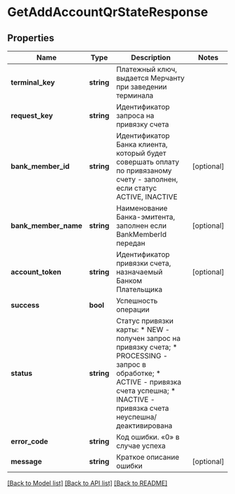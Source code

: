 # GetAddAccountQrStateResponse

## Properties
Name | Type | Description | Notes
------------ | ------------- | ------------- | -------------
**terminal_key** | **string** | Платежный ключ, выдается Мерчанту при заведении терминала | 
**request_key** | **string** | Идентификатор запроса на привязку счета | 
**bank_member_id** | **string** | Идентификатор Банка клиента, который будет совершать оплату по привязаному счету - заполнен, если статус ACTIVE, INACTIVE | [optional] 
**bank_member_name** | **string** | Наименование Банка-эмитента, заполнен если BankMemberId передан | [optional] 
**account_token** | **string** | Идентификатор привязки счета, назначаемый Банком Плательщика | [optional] 
**success** | **bool** | Успешность операции | 
**status** | **string** | Статус привязки карты: * NEW - получен запрос на привязку счета; * PROCESSING - запрос в обработке; * ACTIVE - привязка счета успешна; * INACTIVE - привязка счета неуспешна/деактивирована | 
**error_code** | **string** | Код ошибки. «0» в случае успеха | 
**message** | **string** | Краткое описание ошибки | [optional] 

[[Back to Model list]](../README.md#documentation-for-models) [[Back to API list]](../README.md#documentation-for-api-endpoints) [[Back to README]](../README.md)


